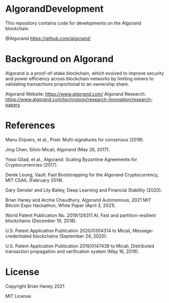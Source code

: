 # AlgorandDevelopment
This repository contains code for developments on the Algorand blockchain.

@Algorand https://github.com/algorand/

# Background on Algorand

Algorand is a proof-of-stake blockchain, which evolved to improve security and power
efficiency across blockchain networks by limiting miners to validating transactions proportional to an
ownership share. 

Algorand Website: https://www.algorand.com/
Algorand Research: https://www.algorand.com/technology/research-innovation/research-papers

# References
Manu Drijvers, et al., Pixel: Multi-signatures for consensus (2019).

Jing Chen, Silvio Micali, Algorand (May 26, 2017).

Yossi Gilad, et al., Algorand: Scaling Byzantine Agreements for Cryptocurrencies (2017).

Derek Leung, Vault: Fast Bootstrapping for the Algorand Cryptocurrency, MIT CSAIL (February 2019).

Gary Gensler and Lily Bailey, Deep Learning and Financial Stability (2020).

Brian Haney and Archie Chaudhury, Algorand Autonomous, 2021 MIT Bitcoin Expo Hackathon, White Paper (April 3, 2021).

World Patent Publication No. 2019/126311 AI, Fast and partition-resilient blockchains (December 19, 2018).

U.S. Patent Application Publication 2020/0304314 to Micali, Message-credentialed blockchains (September 24, 2020).

U.S. Patent Application Publication 2019/0147438 to Micali, Distributed transaction propagation and verification system (May 16, 2019).

# License
Copyright Brian Haney 2021

MIT License
